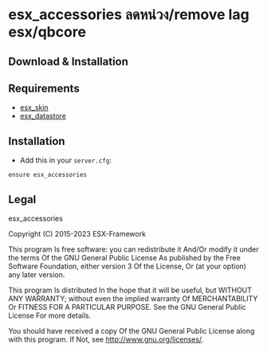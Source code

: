 # esx_accessories ลดหน่วง/remove lag esx/qbcore

## Download & Installation

## Requirements

- [esx_skin](https://github.com/esx-framework/esx-core/tree/main/%5Bcore%5D/esx_skin)
- [esx_datastore](https://github.com/esx-framework/esx_datastore) 


## Installation
- Add this in your `server.cfg`:
```
ensure esx_accessories
```


## Legal

esx_accessories 

Copyright (C) 2015-2023 ESX-Framework

This program Is free software: you can redistribute it And/Or modify it under the terms Of the GNU General Public License As published by the Free Software Foundation, either version 3 Of the License, Or (at your option) any later version.

This program Is distributed In the hope that it will be useful, but WITHOUT ANY WARRANTY; without even the implied warranty Of MERCHANTABILITY Or FITNESS FOR A PARTICULAR PURPOSE. See the GNU General Public License For more details.

You should have received a copy Of the GNU General Public License along with this program. If Not, see <http://www.gnu.org/licenses/>.
